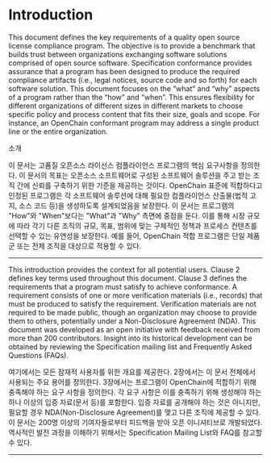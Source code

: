 # Introduction 

This document defines the key requirements of a quality open source license compliance program. The objective is to provide a benchmark that builds trust between organizations exchanging software solutions comprised of open source software. Specification conformance provides assurance that a program has been designed to produce the required compliance artifacts (i.e., legal notices, source code and so forth) for each software solution. This document focuses on the “what” and “why” aspects of a program rather than the “how” and “when”. This ensures flexibility for different organizations of different sizes in different markets to choose specific policy and process content that fits their size, goals and scope. For instance, an OpenChain conformant program may address a single product line or the entire organization. 

소개

이 문서는 고품질 오픈소스 라이선스 컴플라이언스 프로그램의 핵심 요구사항을 정의한다. 이 문서의 목표는 오픈소스 소프트웨어로 구성된 소프트웨어 솔루션을 주고 받는 조직 간에 신뢰를 구축하기 위한 기준을 제공하는 것이다. OpenChain 표준에 적합하다고 인정된 프로그램은 각 소프트웨어 솔루션에 대해 필요한 컴플라이언스 산출물(법적 고지, 소스 코드 등)을 생성하도록 설계되었음을 보장한다. 이 문서는 프로그램의 "How"와 "When"보다는 "What"과  "Why" 측면에 중점을 둔다. 이를 통해 시장 규모에 따라 각기 다른 조직의 규모, 목표, 범위에 맞는 구체적인 정책과 프로세스 컨텐츠를 선택할 수 있는 유연성을 보장한다. 예를 들어, OpenChain 적합 프로그램은 단일 제품군 또는 전체 조직을 대상으로 적용할 수 있다. 

---

This introduction provides the context for all potential users. Clause 2 defines key terms used throughout this document. Clause 3 defines the requirements that a program must satisfy to achieve conformance. A requirement consists of one or more verification materials (i.e., records) that must be produced to satisfy the requirement. Verification materials are not required to be made public, though an organization may choose to provide them to others, potentially under a Non-Disclosure Agreement (NDA). This document was developed as an open initiative with feedback received from more than 200 contributors. Insight into its historical development can be obtained by reviewing the Specification mailing list and Frequently Asked Questions (FAQs).

여기에서는 모든 잠재적 사용자를 위한 개요를 제공한다. 2장에서는 이 문서 전체에서 사용되는 주요 용어를 정의한다. 3장에서는 프로그램이 OpenChain에 적합하기 위해 충족해야 하는 요구 사항을 정의한다. 각 요구 사항은 이를 충족하기 위해 생성해야 하는 하나 이상의 입증 자료(문서 등)를 포함한다. 입증 자료를 공개해야 하는 것은 아니지만, 필요할 경우 NDA(Non-Disclosure Agreement)를 맺고 다른 조직에 제공할 수 있다. 이 문서는 200명 이상의 기여자들로부터 피드백을 받아 오픈 이니셔티브로 개발되었다. 역사적인 발전 과정을 이해하기 위해서는 Specification Mailing List와 FAQ를 참고할 수 있다.

---